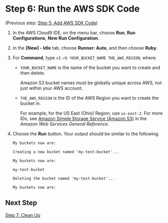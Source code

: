 # Step 6: Run the AWS SDK Code<a name="tutorial-ruby-sdk-run"></a>

\(Previous step: [Step 5: Add AWS SDK Code](tutorial-ruby-sdk-code.md)\)

1. In the AWS Cloud9 IDE, on the menu bar, choose **Run**, **Run Configurations**, **New Run Configuration**\.

1. In the **\[New\] \- Idle** tab, choose **Runner: Auto**, and then choose **Ruby**\.

1. For **Command**, type `s3.rb YOUR_BUCKET_NAME THE_AWS_REGION`, where:
   + `YOUR_BUCKET_NAME` is the name of the bucket you want to create and then delete\.

     Amazon S3 bucket names must be globally unique across AWS, not just within your AWS account\.
   + `THE_AWS_REGION` is the ID of the AWS Region you want to create the bucket in\.

     For example, for the US East \(Ohio\) Region, use `us-east-2`\. For more IDs, see [Amazon Simple Storage Service \(Amazon S3\)](https://docs.aws.amazon.com/general/latest/gr/rande.html#s3_region) in the *Amazon Web Services General Reference*\.

1. Choose the **Run** button\. Your output should be similar to the following\.

   ```
   My buckets now are:
   
   Creating a new bucket named 'my-test-bucket'...
   
   My buckets now are:
   
   my-test-bucket
   
   Deleting the bucket named 'my-test-bucket'...
   
   My buckets now are:
   ```

## Next Step<a name="tutorial-ruby-sdk-run-next"></a>

[Step 7: Clean Up](tutorial-ruby-clean-up.md)